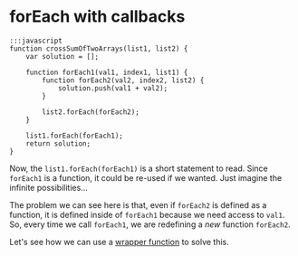# forEach with callbacks

```
:::javascript
function crossSumOfTwoArrays(list1, list2) {
    var solution = [];

    function forEach1(val1, index1, list1) {
        function forEach2(val2, index2, list2) {
            solution.push(val1 + val2);
        }

        list2.forEach(forEach2);
    }

    list1.forEach(forEach1);
    return solution;
}
```

Now, the `list1.forEach(forEach1)` is a short statement to read. Since
`forEach1` is a function, it could be re-used if we wanted. Just imagine the
infinite possibilities...

The problem we can see here is that, even if `forEach2` is defined as a
function, it is defined inside of `forEach1` because we need access to `val1`.
So, every time we call `forEach1`, we are redefining a *new* function
`forEach2`.

Let's see how we can use a [wrapper function](04-forEach-wrapper.md) to solve
this.
